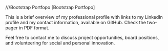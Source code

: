 ///Bootstrap Portfopo
 [Bootstrap Portfopo] 

This is a brief overview of my professional profile with links to my LinkedIn profile and my contact information, available on GitHub. Check the two-pager in PDF format.

Feel free to contact me to discuss project opportunities, board positions, and volunteering for social and personal innovation.
